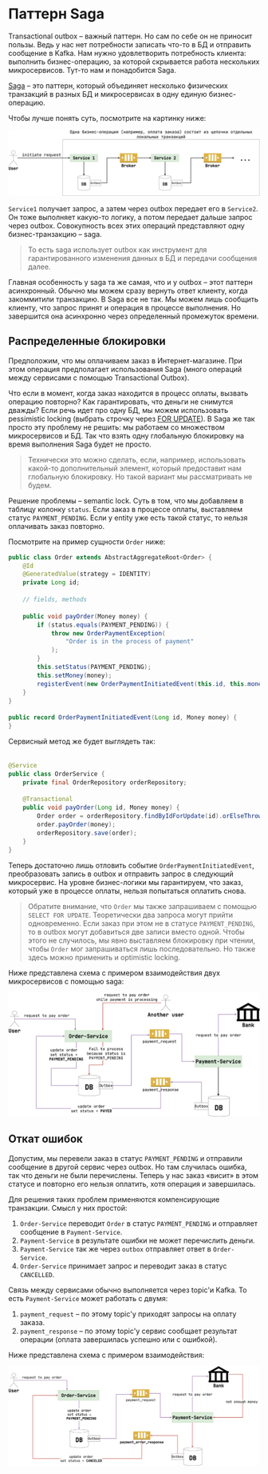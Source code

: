 # Паттерн Saga

Transactional outbox – важный паттерн. Но сам по себе он не приносит пользы. Ведь у нас нет
потребности записать что-то в БД и отправить сообщение в Kafka. Нам нужно удовлетворить потребность
клиента: выполнить бизнес-операцию, за которой скрывается работа нескольких микросервисов. Тут-то
нам и понадобится Saga.

[Saga](https://microservices.io/patterns/data/saga.html) – это паттерн, который объединяет несколько
физических транзакций в разных БД и микросервисах в одну единую бизнес-операцию.

Чтобы лучше понять суть, посмотрите на картинку ниже:

![saga example](img/saga-example.png)

`Service1` получает запрос, а затем через outbox передает его в `Service2`. Он тоже выполняет какую-то
логику, а потом передает дальше запрос через outbox. Совокупность всех этих операций представляют
одну бизнес-транзакцию – saga.

> То есть saga использует outbox как инструмент для гарантированного изменения данных в БД и
> передачи сообщения далее.

Главная особенность у saga та же самая, что и у outbox – этот паттерн асинхронный. Обычно мы можем
сразу вернуть ответ клиенту, когда закоммитили транзакцию. В Saga все не так. Мы можем лишь сообщить
клиенту, что запрос принят и операция в процессе выполнения. Но завершится она асинхронно через
определенный промежуток времени.

## Распределенные блокировки

Предположим, что мы оплачиваем заказ в Интернет-магазине. При этом операция предполагает
использования Saga (много операций между сервисами с помощью Transactional Outbox).

Что если в момент, когда заказ находится в процесс оплаты, вызвать операцию повторно? Как
гарантировать, что деньги не снимутся дважды? Если речь идет про одну БД, мы можем использовать
pessimistic locking (выбрать строчку
через [FOR UPDATE](https://postgrespro.ru/docs/postgresql/9.6/explicit-locking)). В Saga же так
просто эту проблему не решить: мы работаем со множеством микросервисов и БД. Так что взять одну
глобальную блокировку на время выполнения Saga будет не просто.

> Технически это можно сделать, если, например, использовать какой-то дополнительный элемент,
> который предоставит нам глобальную блокировку. Но такой вариант мы рассматривать не будем.

Решение проблемы – semantic lock. Суть в том, что мы добавляем в таблицу колонку `status`. Если
заказ в процессе оплаты, выставляем статус `PAYMENT_PENDING`. Если у entity уже есть такой
статус, то нельзя оплачивать заказ повторно.

Посмотрите на пример сущности `Order` ниже:

```java
public class Order extends AbstractAggregateRoot<Order> {
    @Id
    @GeneratedValue(strategy = IDENTITY)
    private Long id;

    // fields, methods

    public void payOrder(Money money) {
        if (status.equals(PAYMENT_PENDING)) {
            throw new OrderPaymentException(
                "Order is in the process of payment"
            );
        }
        this.setStatus(PAYMENT_PENDING);
        this.setMoney(money);
        registerEvent(new OrderPaymentInitiatedEvent(this.id, this.money));
    }
}

public record OrderPaymentInitiatedEvent(Long id, Money money) {
}
```

Сервисный метод же будет выглядеть так:

```java

@Service
public class OrderService {
    private final OrderRepository orderRepository;

    @Transactional
    public void payOrder(Long id, Money money) {
        Order order = orderRepository.findByIdForUpdate(id).orElseThrow();
        order.payOrder(money);
        orderRepository.save(order);
    }
}
```

Теперь достаточно лишь отловить событие `OrderPaymentInitiatedEvent`, преобразовать запись в outbox
и отправить запрос в следующий микросервис. На уровне бизнес-логики мы гарантируем, что заказ,
который уже в процессе оплаты, нельзя попытаться оплатить снова.

> Обратите внимание, что `Order` мы также запрашиваем с помощью `SELECT FOR UPDATE`.
> Теоретически два запроса могут прийти одновременно. Если заказ при этом не в
> статусе `PAYMENT_PENDING`, то в outbox могут добавиться две записи вместо одной.
> Чтобы этого не случилось, мы явно выставляем блокировку при чтении, чтобы `Order` мог
> запрашиваться лишь последовательно. Но также здесь можно применить и optimistic locking.

Ниже представлена схема с примером взаимодействия двух микросервисов с помощью saga:

![semantic lock example](img/semantic-lock-example.png)

## Откат ошибок

Допустим, мы перевели заказ в статус `PAYMENT_PENDING` и отправили сообщение в другой сервис
через outbox. Но там случилась ошибка, так что деньги не были перечислены. Теперь у нас заказ
«висит» в этом статусе и повторно его нельзя оплатить, хотя операция и завершилась.

Для решения таких проблем применяются компенсирующие транзакции. Смысл у них простой:

1. `Order-Service` переводит `Order` в статус `PAYMENT_PENDING` и отправляет сообщение
   в `Payment-Service`.
2. `Payment-Service` в результате ошибки не может перечислить деньги.
3. `Payment-Service` так же через `outbox` отправляет ответ в `Order-Service`.
4. `Order-Service` принимает запрос и переводит заказ в статус `CANCELLED`.

Связь между сервисами обычно выполняется через topic'и Kafka. То есть `Payment-Service` может
работать с двумя:

1. `payment_request` – по этому topic'у приходят запросы на оплату заказа.
2. `payment_response` – по этому topic'у сервис сообщает результат операции (оплата завершилась
   успешно или с ошибкой).

Ниже представлена схема с примером взаимодействия:

![compensating transaction example](img/compensating-transaction-example.png)
